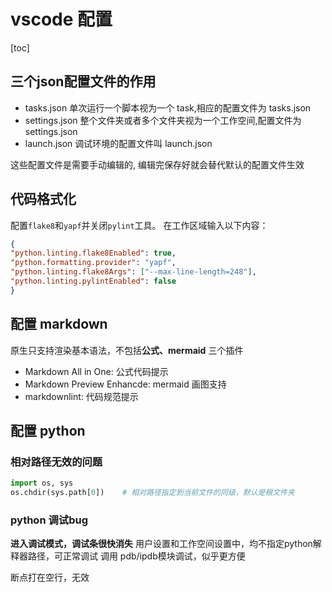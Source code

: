 # vscode 配置

[toc]

## 三个json配置文件的作用

+ tasks.json 单次运行一个脚本视为一个 task,相应的配置文件为 tasks.json
+ settings.json 整个文件夹或者多个文件夹视为一个工作空间,配置文件为 settings.json
+ launch.json 调试环境的配置文件叫 launch.json

这些配置文件是需要手动编辑的, 编辑完保存好就会替代默认的配置文件生效

## 代码格式化

配置`flake8`和`yapf`并关闭`pylint`工具。
在工作区域输入以下内容：

```json
{
"python.linting.flake8Enabled": true,
"python.formatting.provider": "yapf",
"python.linting.flake8Args": ["--max-line-length=248"],
"python.linting.pylintEnabled": false
}
```

## 配置 markdown

原生只支持渲染基本语法，不包括**公式、mermaid**
三个插件

+ Markdown All in One: 公式代码提示
+ Markdown Preview Enhancde: mermaid 画图支持
+ markdownlint: 代码规范提示

## 配置 python

### 相对路径无效的问题

```python
import os, sys
os.chdir(sys.path[0])    # 相对路径指定到当前文件的同级，默认是根文件夹
```

### python 调试bug

**进入调试模式，调试条很快消失**
用户设置和工作空间设置中，均不指定python解释器路径，可正常调试
调用 pdb/ipdb模块调试，似乎更方便

断点打在空行，无效
